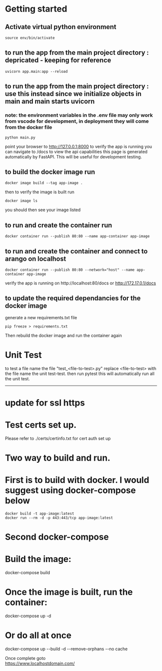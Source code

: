 # Getting started
## Activate virtual python environment 

    source env/bin/activate

## to run the app from the main project directory : depricated - keeping for reference
    uvicorn app.main:app --reload
## to run the app from the main project directory : use this instead since we initialize objects in main and main starts uvicorn
### note: the environment variables in the .env file may only work from vscode for development, in deployment they will come from the docker file
    python main.py

point your browser to http://127.0.0.1:8000 to verify the app is running
you can navigate to /docs to view the api capabilities this page is generated automatically by FastAPI. This will be useful for development testing.

## to build the docker image run
    docker image build --tag app-image .

then to verify the image is built run

    docker image ls
you should then see your image listed

## to run and create the container run
    docker container run --publish 80:80 --name app-container app-image
## to run  and create the container and connect to arango on localhost
    docker container run --publish 80:80 --network="host" --name app-container app-image

verify the app is running on http://localhost:80/docs or http://172.17.0.1/docs
## to update the required dependancies for the docker image
generate a new requirements.txt file 

    pip freeze > requirements.txt
Then rebuild the docker image and run the container again

# Unit Test
to test a file name the file "test_\<file-to-test>.py" replace \<file-to-test> with the file name the unit test-test. 
then run
    pytest
this will automatically run all the unit test.


---------------------------------------------
# update for ssl https 

# Test certs set up.
Please refer to ./certs/certinfo.txt for cert auth set up

# Two way to build and run.
# First is to build with docker. I would suggest using docker-compose below     
    docker build -t app-image:latest
    docker run --rm -d -p 443:443/tcp app-image:latest 

# Second docker-compose
# Build the image:
docker-compose build
# Once the image is built, run the container:
docker-compose up -d
# Or do all at once 
docker-compose up --build -d --remove-orphans --no cache

Once complete goto  
https://www.localhostdomain.com/




